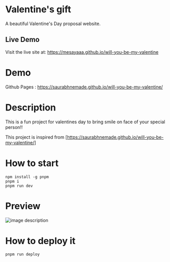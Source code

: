 # Valentine's gift

A beautiful Valentine's Day proposal website.

## Live Demo

Visit the live site at: https://mesayaaa.github.io/will-you-be-my-valentine

# Demo
Github Pages : https://saurabhnemade.github.io/will-you-be-my-valentine/


# Description
This is a fun project for valentines day to bring smile on face of your special person!!

This project is inspired from [https://saurabhnemade.github.io/will-you-be-my-valentine/]

# How to start
```
npm install -g pnpm
pnpm i
pnpm run dev
```

# Preview

![image description](demo.gif)


# How to deploy it
```
pnpm run deploy
```
